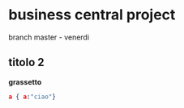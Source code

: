 # business central project

branch master - venerdi

## titolo 2

**grassetto**

```json
a { a:"ciao"}
````